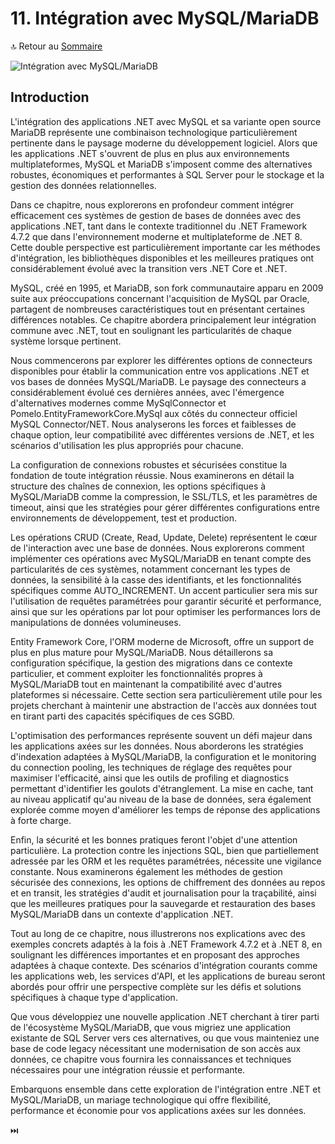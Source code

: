 # 11. Intégration avec MySQL/MariaDB

🔝 Retour au [Sommaire](/SOMMAIRE.md)

![Intégration avec MySQL/MariaDB](https://via.placeholder.com/800x200?text=Int%C3%A9gration+avec+MySQL%2FMariaDB)

## Introduction

L'intégration des applications .NET avec MySQL et sa variante open source MariaDB représente une combinaison technologique particulièrement pertinente dans le paysage moderne du développement logiciel. Alors que les applications .NET s'ouvrent de plus en plus aux environnements multiplateformes, MySQL et MariaDB s'imposent comme des alternatives robustes, économiques et performantes à SQL Server pour le stockage et la gestion des données relationnelles.

Dans ce chapitre, nous explorerons en profondeur comment intégrer efficacement ces systèmes de gestion de bases de données avec des applications .NET, tant dans le contexte traditionnel du .NET Framework 4.7.2 que dans l'environnement moderne et multiplateforme de .NET 8. Cette double perspective est particulièrement importante car les méthodes d'intégration, les bibliothèques disponibles et les meilleures pratiques ont considérablement évolué avec la transition vers .NET Core et .NET.

MySQL, créé en 1995, et MariaDB, son fork communautaire apparu en 2009 suite aux préoccupations concernant l'acquisition de MySQL par Oracle, partagent de nombreuses caractéristiques tout en présentant certaines différences notables. Ce chapitre abordera principalement leur intégration commune avec .NET, tout en soulignant les particularités de chaque système lorsque pertinent.

Nous commencerons par explorer les différentes options de connecteurs disponibles pour établir la communication entre vos applications .NET et vos bases de données MySQL/MariaDB. Le paysage des connecteurs a considérablement évolué ces dernières années, avec l'émergence d'alternatives modernes comme MySqlConnector et Pomelo.EntityFrameworkCore.MySql aux côtés du connecteur officiel MySQL Connector/NET. Nous analyserons les forces et faiblesses de chaque option, leur compatibilité avec différentes versions de .NET, et les scénarios d'utilisation les plus appropriés pour chacune.

La configuration de connexions robustes et sécurisées constitue la fondation de toute intégration réussie. Nous examinerons en détail la structure des chaînes de connexion, les options spécifiques à MySQL/MariaDB comme la compression, le SSL/TLS, et les paramètres de timeout, ainsi que les stratégies pour gérer différentes configurations entre environnements de développement, test et production.

Les opérations CRUD (Create, Read, Update, Delete) représentent le cœur de l'interaction avec une base de données. Nous explorerons comment implémenter ces opérations avec MySQL/MariaDB en tenant compte des particularités de ces systèmes, notamment concernant les types de données, la sensibilité à la casse des identifiants, et les fonctionnalités spécifiques comme AUTO_INCREMENT. Un accent particulier sera mis sur l'utilisation de requêtes paramétrées pour garantir sécurité et performance, ainsi que sur les opérations par lot pour optimiser les performances lors de manipulations de données volumineuses.

Entity Framework Core, l'ORM moderne de Microsoft, offre un support de plus en plus mature pour MySQL/MariaDB. Nous détaillerons sa configuration spécifique, la gestion des migrations dans ce contexte particulier, et comment exploiter les fonctionnalités propres à MySQL/MariaDB tout en maintenant la compatibilité avec d'autres plateformes si nécessaire. Cette section sera particulièrement utile pour les projets cherchant à maintenir une abstraction de l'accès aux données tout en tirant parti des capacités spécifiques de ces SGBD.

L'optimisation des performances représente souvent un défi majeur dans les applications axées sur les données. Nous aborderons les stratégies d'indexation adaptées à MySQL/MariaDB, la configuration et le monitoring du connection pooling, les techniques de réglage des requêtes pour maximiser l'efficacité, ainsi que les outils de profiling et diagnostics permettant d'identifier les goulots d'étranglement. La mise en cache, tant au niveau applicatif qu'au niveau de la base de données, sera également explorée comme moyen d'améliorer les temps de réponse des applications à forte charge.

Enfin, la sécurité et les bonnes pratiques feront l'objet d'une attention particulière. La protection contre les injections SQL, bien que partiellement adressée par les ORM et les requêtes paramétrées, nécessite une vigilance constante. Nous examinerons également les méthodes de gestion sécurisée des connexions, les options de chiffrement des données au repos et en transit, les stratégies d'audit et journalisation pour la traçabilité, ainsi que les meilleures pratiques pour la sauvegarde et restauration des bases MySQL/MariaDB dans un contexte d'application .NET.

Tout au long de ce chapitre, nous illustrerons nos explications avec des exemples concrets adaptés à la fois à .NET Framework 4.7.2 et à .NET 8, en soulignant les différences importantes et en proposant des approches adaptées à chaque contexte. Des scénarios d'intégration courants comme les applications web, les services d'API, et les applications de bureau seront abordés pour offrir une perspective complète sur les défis et solutions spécifiques à chaque type d'application.

Que vous développiez une nouvelle application .NET cherchant à tirer parti de l'écosystème MySQL/MariaDB, que vous migriez une application existante de SQL Server vers ces alternatives, ou que vous mainteniez une base de code legacy nécessitant une modernisation de son accès aux données, ce chapitre vous fournira les connaissances et techniques nécessaires pour une intégration réussie et performante.

Embarquons ensemble dans cette exploration de l'intégration entre .NET et MySQL/MariaDB, un mariage technologique qui offre flexibilité, performance et économie pour vos applications axées sur les données.

⏭️
